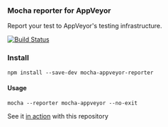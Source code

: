 ### Mocha reporter for AppVeyor

Report your test to AppVeyor's testing infrastructure.

[![Build Status](https://secure.travis-ci.org/nathanboktae/mocha-appveyor-reporter.png)](http://travis-ci.org/nathanboktae/mocha-appveyor-reporter)

### Install

```
npm install --save-dev mocha-appveyor-reporter
```

#### Usage

```
mocha --reporter mocha-appveyor --no-exit
```

See it [in action](https://ci.appveyor.com/project/nathanboktae/mocha-appveyor-reporter/build/tests) with this repository